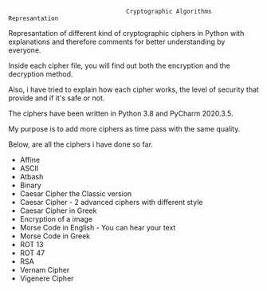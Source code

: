                                      Cryptographic Algorithms Represantation 

Represantation of different kind of cryptographic ciphers in Python with explanations and therefore comments for better understanding by everyone.

Inside each cipher file, you will find out both the encryption and the decryption method.

Also, i have tried to explain how each cipher works, the level of security that provide and if it's safe or not.

The ciphers have been written in Python 3.8 and PyCharm 2020.3.5.

My purpose is to add more ciphers as time pass with the same quality.

Below, are all the ciphers i have done so far.


* Affine 
* ASCII
* Atbash 
* Binary
* Caesar Cipher the Classic version
* Caesar Cipher - 2 advanced ciphers with different style 
* Caesar Cipher in Greek 
* Encryption of a image
* Morse Code in English - You can hear your text
* Morse Code in Greek 
* ROT 13 
* ROT 47 
* RSA 
* Vernam Cipher
* Vigenere Cipher 


